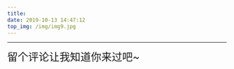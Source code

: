 ```yaml
---
title:
date: 2019-10-13 14:47:12
top_img: /img/img9.jpg
---
```


---
<font size=5>留个评论让我知道你来过吧~</font>